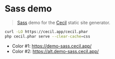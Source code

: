# Sass demo

> [Sass](https://sass-lang.com) demo for the [Cecil](https://cecil.app) static site generator.

```bash
curl -LO https://cecil.app/cecil.phar
php cecil.phar serve --clear-cache=css
```

- Color #1: <https://demo-sass.cecil.app/>
- Color #2: <https://alt.demo-sass.cecil.app/>
